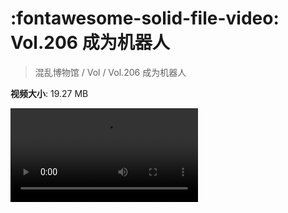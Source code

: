 # :fontawesome-solid-file-video: Vol.206 成为机器人

> 混乱博物馆 / Vol / Vol.206 成为机器人

**视频大小**: 19.27 MB

<div class="video"><video src="https://file.hsyhx.top/archive/206.mp4" controls preload>🤔 您的浏览器不支持 video 标签</video></div>